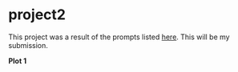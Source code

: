 # project2

This project was a result of the prompts listed [here](https://github.com/mikeizbicki/cmc-csci040/tree/2022fall/project_02). This will be my submission. 

**Plot 1**

